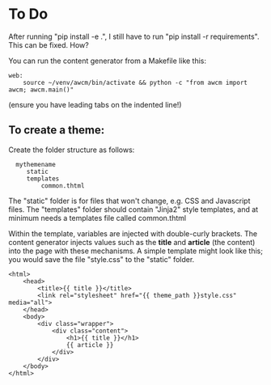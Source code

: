 
# To Do
After running "pip install -e .", I still have to run "pip install -r requirements". This can be fixed. How?


You can run the content generator from a Makefile like this:

```
web:
    source ~/venv/awcm/bin/activate && python -c "from awcm import awcm; awcm.main()"
```
(ensure you have leading tabs on the indented line!)


## To create a theme:
Create the folder structure as follows:

```
  mythemename
     static
     templates
         common.thtml
```
The "static" folder is for files that won't change, e.g. CSS and Javascript files.
The "templates" folder should contain "Jinja2" style templates, and at minimum needs
a templates file called common.thtml

Within the template, variables are injected with double-curly brackets. The content
generator injects values such as the **title** and **article** (the content) into
the page with these mechanisms. A simple
template might look like this; you would save the file "style.css" to the "static"
folder.

```
<html>
    <head>
        <title>{{ title }}</title>
        <link rel="stylesheet" href="{{ theme_path }}style.css" media="all">
    </head>
    <body>
        <div class="wrapper">
            <div class="content">
                <h1>{{ title }}</h1>
                {{ article }}
            </div>
        </div>
    </body>
</html>
```
